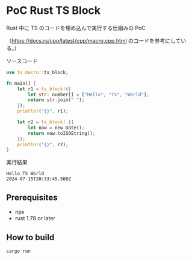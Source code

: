 # PoC Rust TS Block

Rust 中に TS のコードを埋め込んで実行する仕組みの PoC

（https://docs.rs/cpp/latest/cpp/macro.cpp.html のコードを参考にしている。）


ソースコード
```rust
use ts_macro::ts_block;

fn main() {
    let r1 = ts_block!({
        let str: number[] = ["Hello", "TS", "World"];
        return str.join(" ");
    });
    println!("{}", r1);

    let r2 = ts_block! {{
        let now = new Date();
        return now.toISOString();
    }};
    println!("{}", r2);
}
```

実行結果
```
Hello TS World
2024-07-15T20:33:45.508Z
```

## Prerequisites

* npx
* rust 1.78 or later

## How to build

```
cargo run
```